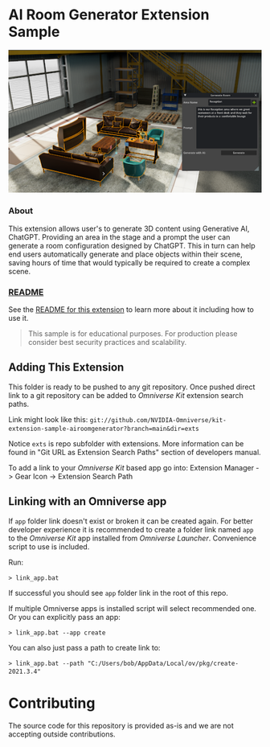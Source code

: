 # AI Room Generator Extension Sample

![Extension Preview](exts/omni.example.airoomgenerator/data/preview.png)

### About

This extension allows user's to generate 3D content using Generative AI, ChatGPT. Providing an area in the stage and a prompt the user can generate a room configuration designed by ChatGPT. This in turn can help end users automatically generate and place objects within their scene, saving hours of time that would typically be required to create a complex scene.

### [README](exts/omni.example.airoomgenerator)
See the [README for this extension](exts/omni.example.airoomgenerator) to learn more about it including how to use it.

> This sample is for educational purposes. For production please consider best security practices and scalability.

## Adding This Extension

This folder is ready to be pushed to any git repository. Once pushed direct link to a git repository can be added to *Omniverse Kit* extension search paths.

Link might look like this: `git://github.com/NVIDIA-Omniverse/kit-extension-sample-airoomgenerator?branch=main&dir=exts`

Notice `exts` is repo subfolder with extensions. More information can be found in "Git URL as Extension Search Paths" section of developers manual.

To add a link to your *Omniverse Kit* based app go into: Extension Manager -> Gear Icon -> Extension Search Path


## Linking with an Omniverse app

If `app` folder link doesn't exist or broken it can be created again. For better developer experience it is recommended to create a folder link named `app` to the *Omniverse Kit* app installed from *Omniverse Launcher*. Convenience script to use is included.

Run:

```
> link_app.bat
```

If successful you should see `app` folder link in the root of this repo.

If multiple Omniverse apps is installed script will select recommended one. Or you can explicitly pass an app:

```
> link_app.bat --app create
```

You can also just pass a path to create link to:

```
> link_app.bat --path "C:/Users/bob/AppData/Local/ov/pkg/create-2021.3.4"
```


# Contributing
The source code for this repository is provided as-is and we are not accepting outside contributions.
